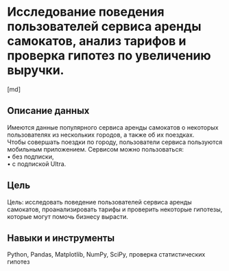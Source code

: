 # Исследование поведения пользователей сервиса аренды самокатов, анализ тарифов и проверка гипотез по увеличению выручки.

[md]

## Описание данных

Имеются данные популярного сервиса аренды самокатов о некоторых пользователях из нескольких городов, а также об их поездках.   
Чтобы совершать поездки по городу, пользователи сервиса пользуются мобильным приложением. Сервисом можно пользоваться:  
•	без подписки,   
•	с подпиской Ultra.  

## Цель 

Цель: исследовать поведение пользователей сервиса аренды самокатов, проанализировать тарифы и проверить некоторые гипотезы, которые могут помочь бизнесу вырасти.


## Навыки и инструменты

Python, 
Pandas, 
Matplotlib, 
NumPy, 
SciPy, 
проверка статистических гипотез
